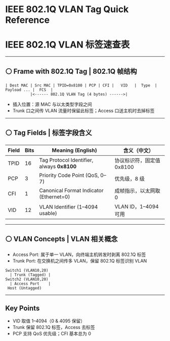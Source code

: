 # IEEE 802.1Q VLAN Tag Quick Reference  
# IEEE 802.1Q VLAN 标签速查表

---

## ⚪ Frame with 802.1Q Tag | 802.1Q 帧结构
```
| Dest MAC | Src MAC | TPID=0x8100 | PCP | CFI |   VID   |  Type  | Payload ... |  FCS  |
           |<------ 802.1Q VLAN Tag (4 bytes) ------>|
```
- 插入位置：源 MAC 与以太类型字段之间
- Trunk 口之间传 VLAN 流量时保留此标签；Access 口送主机时去掉标签

---
## ⚪ Tag Fields | 标签字段含义

| Field | Bits | Meaning (English)                          | 含义（中文）            |
| ----- | ---- | ------------------------------------------ | ----------------- |
| TPID  | 16   | Tag Protocol Identifier, always **0x8100** | 协议标识符，固定值 0x8100  |
| PCP   | 3    | Priority Code Point (QoS, 0–7)             | 优先级，8 级           |
| CFI   | 1    | Canonical Format Indicator (Ethernet=0)    | 成帧指示，以太网取 0       |
| VID   | 12   | VLAN Identifier (1–4094 usable)            | VLAN ID，1–4094 可用 |

---
## ⚪ VLAN Concepts | VLAN 相关概念
- Access Port: 属于单一 VLAN，向终端主机转发时剥离 802.1Q 标签
- Trunk Port: 在交换机之间传多 VLAN，保留 802.1Q 标签识别 VLAN
```
Switch1 (VLAN10,20)
  | Trunk (Tagged) |
Switch2 (VLAN10,20)
  | Access Port    |
 Host (Untagged)
```

---
## Key Points
- VID 取值 1–4094（0 & 4095 保留）
- Trunk 保留 802.1Q 标签，Access 去标签
- PCP 支持 QoS 优先级；CFI 基本总为 0
